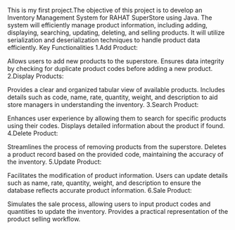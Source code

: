 This is my first project.The objective of this project is to develop an Inventory Management System for RAHAT SuperStore using Java. The system will efficiently manage product information, including adding, displaying, searching, updating, deleting, and selling products. It will utilize serialization and deserialization techniques to handle product data efficiently.
Key Functionalities
1.Add Product:

Allows users to add new products to the superstore.
Ensures data integrity by checking for duplicate product codes before adding a new product.
2.Display Products:

Provides a clear and organized tabular view of available products.
Includes details such as code, name, rate, quantity, weight, and description to aid store managers in understanding the inventory.
3.Search Product:

Enhances user experience by allowing them to search for specific products using their codes.
Displays detailed information about the product if found.
4.Delete Product:

Streamlines the process of removing products from the superstore.
Deletes a product record based on the provided code, maintaining the accuracy of the inventory.
5.Update Product:

Facilitates the modification of product information.
Users can update details such as name, rate, quantity, weight, and description to ensure the database reflects accurate product information.
6.Sale Product:

Simulates the sale process, allowing users to input product codes and quantities to update the inventory.
Provides a practical representation of the product selling workflow.

